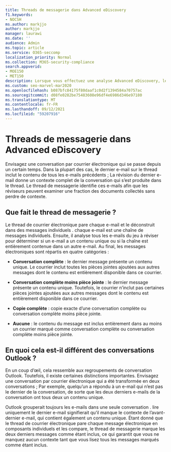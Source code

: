 ```yaml
---
title: Threads de messagerie dans Advanced eDiscovery
f1.keywords:
- NOCSH
ms.author: markjjo
author: markjjo
manager: laurawi
ms.date: ''
audience: Admin
ms.topic: article
ms.service: O365-seccomp
localization_priority: Normal
ms.collection: M365-security-compliance
search.appverid:
- MOE150
- MET150
description: Lorsque vous effectuez une analyse Advanced eDiscovery, le thread de messagerie analyse une conversation par courrier électronique et sépare chaque message en différentes catégories.
ms.custom: seo-marvel-mar2020
ms.openlocfilehash: b087bfc84175f80daaf1c0d2f1394584a70757ac
ms.sourcegitcommit: d08fe0282be75483608e96df4e6986d346e97180
ms.translationtype: MT
ms.contentlocale: fr-FR
ms.lasthandoff: 09/12/2021
ms.locfileid: "59207916"
---
```

# <a name="email-threading-in-advanced-ediscovery"></a>Threads de messagerie dans Advanced eDiscovery

Envisagez une conversation par courrier électronique qui se passe depuis un certain temps. Dans la plupart des cas, le dernier e-mail sur le thread inclut le contenu de tous les e-mails précédents ; La révision du dernier e-mail donne un contexte complet de la conversation qui s’est produite dans le thread. Le thread de messagerie identifie ces e-mails afin que les réviseurs peuvent examiner une fraction des documents collectés sans perdre de contexte.

## <a name="what-does-email-threading-do"></a>Que fait le thread de messagerie ?

Le thread de courrier électronique pare chaque e-mail et le déconstruit dans des messages individuels . chaque e-mail est une chaîne de messages individuels. Ensuite, il analyse tous les e-mails du jeu à réviser pour déterminer si un e-mail a un contenu unique ou si la chaîne est entièrement contenue dans un autre e-mail. Au final, les messages électroniques sont répartis en quatre catégories :

- **Conversation complète** : le dernier message présente un contenu unique. Le courrier inclut toutes les pièces jointes ajoutées aux autres messages dont le contenu est entièrement disponible dans ce courrier.

- **Conversation complète moins pièce jointe** : le dernier message présente un contenu unique. Toutefois, le courrier n’inclut pas certaines pièces jointes ajoutées aux autres messages dont le contenu est entièrement disponible dans ce courrier.

- **Copie complète** : copie exacte d’une conversation complète ou conversation complète moins pièce jointe.

- **Aucune** : le contenu du message est inclus entièrement dans au moins un courrier marqué comme conversation complète ou conversation complète moins pièce jointe.

## <a name="how-is-it-different-from-conversations-in-outlook"></a>En quoi cela est-il différent des conversations Outlook ?

En un coup d’œil, cela ressemble aux regroupements de conversation Outlook. Toutefois, il existe certaines distinctions importantes. Envisagez une conversation par courrier électronique qui a été transformée en deux conversations ; Par exemple, quelqu’un a répondu à un e-mail qui n’est pas le dernier de la conversation, de sorte que les deux derniers e-mails de la conversation ont tous deux un contenu unique.

Outlook grouperait toujours les e-mails dans une seule conversation . lire uniquement le dernier e-mail signifierait qu’il manque le contexte de l’avant-dernier e-mail, qui contient également un contenu unique. Étant donné que le thread de courrier électronique pare chaque message électronique en composants individuels et les compare, le thread de messagerie marque les deux derniers messages comme étant inclus, ce qui garantit que vous ne manquez aucun contexte tant que vous lisez tous les messages marqués comme étant inclus.
